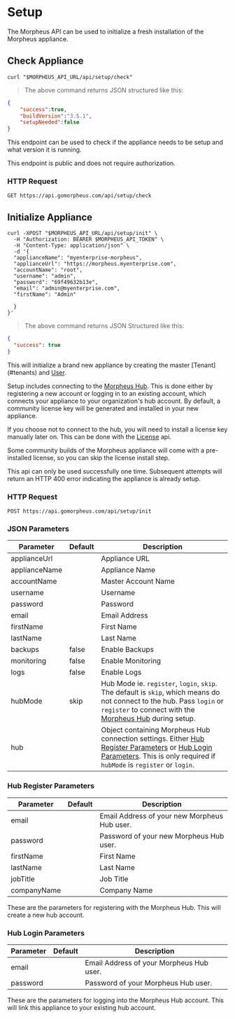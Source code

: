 # Setup

The Morpheus API can be used to initialize a fresh installation of the Morpheus appliance.

## Check Appliance

```shell
curl "$MORPHEUS_API_URL/api/setup/check"
```

> The above command returns JSON structured like this:

```json
{
    "success":true,
    "buildVersion":"3.5.1",
    "setupNeeded":false
}
```

This endpoint can be used to check if the appliance needs to be setup and what version it is running. 

<aside class="info">
This endpoint is public and does not require authorization.
</aside>

### HTTP Request

`GET https://api.gomorpheus.com/api/setup/check`


## Initialize Appliance

```shell
curl -XPOST "$MORPHEUS_API_URL/api/setup/init" \
  -H "Authorization: BEARER $MORPHEUS_API_TOKEN" \
  -H "Content-Type: application/json" \
  -d '{
  "applianceName": "myenterprise-morpheus",
  "applianceUrl": "https://morpheus.myenterprise.com",
  "accountName": "root",
  "username": "admin",
  "password": "69f49632b13e",
  "email": "admin@myenterprise.com",
  "firstName": "Admin"
    
  }
}'
```

> The above command returns JSON Structured like this:

```json
{
  "success": true
}
```

This will initialize a brand new appliance by creating the master [Tenant] (#tenants) and [User](#users).

Setup includes connecting to the [Morpheus Hub](https://morpheushub.com). This is done either by registering a new account or logging in to an existing account, which connects your appliance to your organization's hub account. By default, a community license key will be generated and installed in your new appliance.

If you choose not to connect to the hub, you will need to install a license key manually later on. This can be done with the [License](#license) api.  

Some community builds of the Morpheus appliance will come with a pre-installed license, so you can skip the license install step.

<aside class="info">
This api can only be used successfully one time. Subsequent attempts will return an HTTP 400 error indicating the appliance is already setup.
</aside>


### HTTP Request

`POST https://api.gomorpheus.com/api/setup/init`

### JSON Parameters

Parameter | Default | Description
--------- | ------- | -----------
applianceUrl      |  | Appliance URL
applianceName      |  | Appliance Name
accountName      |  | Master Account Name
username      |  | Username
password      |  | Password
email      |  | Email Address
firstName      |  | First Name
lastName      |  | Last Name
backups      | false | Enable Backups
monitoring      | false | Enable Monitoring
logs      | false | Enable Logs
hubMode      | skip | Hub Mode ie. `register`, `login`, `skip`. The default is `skip`, which means do not connect to the hub. Pass `login` or `register` to connect with the [Morpheus Hub](https://morpheushub.com) during setup.
hub      | | Object containing Morpheus Hub connection settings. Either [Hub Register Parameters](#hub-register-parameters) or [Hub Login Parameters](#hub-login-parameters). This is only required if `hubMode` is `register` or `login`.

### Hub Register Parameters

Parameter | Default | Description
--------- | ------- | -----------
email      |  | Email Address of your new Morpheus Hub user.
password      |  | Password of your new Morpheus Hub user.
firstName      |  | First Name
lastName      |  | Last Name
jobTitle      |  | Job Title
companyName      |  | Company Name

These are the parameters for registering with the Morpheus Hub. This will create a new hub account.

### Hub Login Parameters

Parameter | Default | Description
--------- | ------- | -----------
email      |  | Email Address of your Morpheus Hub user.
password      |  | Password of your Morpheus Hub user.

These are the parameters for logging into the Morpheus Hub account. This will link this appliance to your existing hub account.
